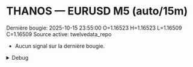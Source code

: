 # THANOS — EURUSD M5 (auto/15m)
Dernière bougie: 2025-10-15 23:55:00  O=1.16523  H=1.16523  L=1.16509  C=1.16509
Source active: twelvedata_repo

- Aucun signal sur la dernière bougie.

<details><summary>Debug</summary>

- TD_API_KEY manquant.

</details>